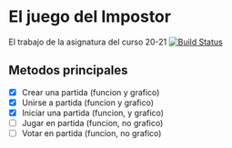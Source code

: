 # El juego del Impostor
El trabajo de la asignatura del curso 20-21
[![Build Status](https://travis-ci.org/CorentinBiguier/Impostor.svg?branch=master)](https://travis-ci.org/CorentinBiguier/Impostor)

## Metodos principales
- [X] Crear una partida (funcion y grafico)
- [X] Unirse a partida (funcion y grafico)
- [X] Iniciar una partida (funcion, y grafico)
- [ ] Jugar en partida (funcion, no grafico)
- [ ] Votar en partida (funcion, no grafico)
